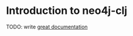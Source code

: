 # Introduction to neo4j-clj

TODO: write [great documentation](http://jacobian.org/writing/what-to-write/)
